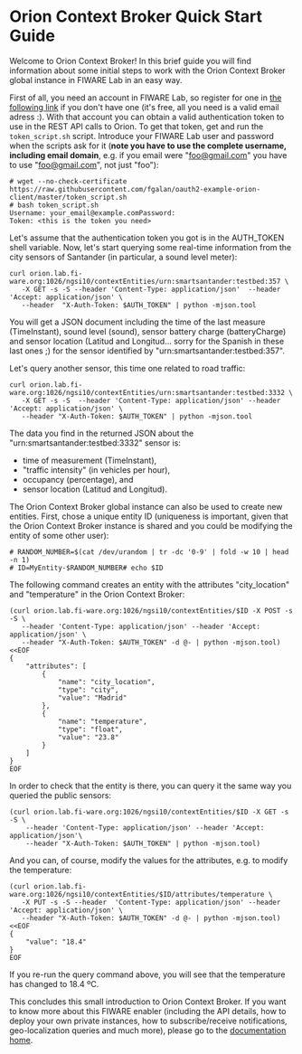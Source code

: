 # Orion Context Broker Quick Start Guide

Welcome to Orion Context Broker! In this brief guide you will find information about some initial steps to work with the Orion Context Broker global instance in FIWARE Lab in an easy way.

First of all, you need an account in FIWARE Lab, so register for one in [the following link](https://account.lab.fiware.org/users/sign_up) if you don't have one (it's free, all you need is a valid email adress :). With that account you can obtain a valid authentication token to use in the REST API calls to Orion. To get that token, get and run the `token_script.sh` script. Introduce your FIWARE Lab user and password when the scripts ask for it (**note you have to use the complete username, including email domain**, e.g. if you email were "foo@gmail.com" you have to use "foo@gmail.com", not just "foo"):

    # wget --no-check-certificate https://raw.githubusercontent.com/fgalan/oauth2-example-orion-client/master/token_script.sh
    # bash token_script.sh
    Username: your_email@example.comPassword:
    Token: <this is the token you need>

Let's assume that the authentication token you got is in the AUTH_TOKEN shell variable. Now, let's start querying some real-time information from the city sensors of Santander (in particular, a sound level meter):
``` 
curl orion.lab.fi-ware.org:1026/ngsi10/contextEntities/urn:smartsantander:testbed:357 \
   -X GET -s -S --header 'Content-Type: application/json'  --header 'Accept: application/json' \ 
   --header  "X-Auth-Token: $AUTH_TOKEN" | python -mjson.tool
``` 
You will get a JSON document including the time of the last measure (TimeInstant), sound level (sound), sensor battery charge (batteryCharge) and sensor location (Latitud and Longitud... sorry for the Spanish in these last ones ;) for the sensor identified by "urn:smartsantander:testbed:357".

Let's query another sensor, this time one related to road traffic:
``` 
curl orion.lab.fi-ware.org:1026/ngsi10/contextEntities/urn:smartsantander:testbed:3332 \
   -X GET -s -S  --header 'Content-Type: application/json' --header 'Accept: application/json' \
   --header "X-Auth-Token: $AUTH_TOKEN" | python -mjson.tool
``` 
The data you find in the returned JSON about the "urn:smartsantander:testbed:3332" sensor is:

* time of measurement (TimeInstant),
* "traffic intensity" (in vehicles per hour),
* occupancy (percentage), and
* sensor location (Latitud and Longitud).

The Orion Context Broker global instance can also be used to create new entities. First, chose a unique entity ID (uniqueness is important, given that the Orion Context Broker instance is shared and you could be modifying the entity of some other user):

    # RANDOM_NUMBER=$(cat /dev/urandom | tr -dc '0-9' | fold -w 10 | head -n 1)
    # ID=MyEntity-$RANDOM_NUMBER# echo $ID

The following command creates an entity with the attributes "city_location" and "temperature" in the Orion Context Broker:

``` 
(curl orion.lab.fi-ware.org:1026/ngsi10/contextEntities/$ID -X POST -s -S \
   --header 'Content-Type: application/json' --header 'Accept: application/json' \
   --header "X-Auth-Token: $AUTH_TOKEN" -d @- | python -mjson.tool) <<EOF
{
    "attributes": [
        {
            "name": "city_location",
            "type": "city",
            "value": "Madrid"
        },
        {
            "name": "temperature",
            "type": "float",
            "value": "23.8"
        }
    ]
}
EOF
``` 

In order to check that the entity is there, you can query it the same way you queried the public sensors:

``` 
(curl orion.lab.fi-ware.org:1026/ngsi10/contextEntities/$ID -X GET -s -S \
    --header 'Content-Type: application/json' --header 'Accept: application/json'\
    --header "X-Auth-Token: $AUTH_TOKEN" | python -mjson.tool)
``` 
And you can, of course, modify the values for the attributes, e.g. to modify the temperature:

```
(curl orion.lab.fi-ware.org:1026/ngsi10/contextEntities/$ID/attributes/temperature \
   -X PUT -s -S --header  'Content-Type: application/json' --header 'Accept: application/json' \
   --header "X-Auth-Token: $AUTH_TOKEN" -d @- | python -mjson.tool) <<EOF
{
    "value": "18.4"
}
EOF
```

If you re-run the query command above, you will see that the temperature has changed to 18.4 ºC.

This concludes this small introduction to Orion Context Broker. If you want to know more about this FIWARE enabler (including the API details, how to deploy your own private instances, how to subscribe/receive notifications, geo-localization queries and much more), please go to the [documentation home](http://github.com/telefonicaid/fiware-orion). 
